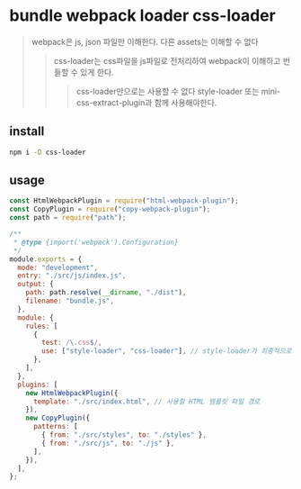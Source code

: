 # bundle webpack loader css-loader

> webpack은 js, json 파일만 이해한다. 다른 assets는 이해할 수 없다
>
> > css-loader는 css파일을 js파일로 전처리하여 webpack이 이해하고 번들할 수 있게 한다.
> >
> > > css-loader만으로는 사용할 수 없다 style-loader 또는 mini-css-extract-plugin과 함께 사용해야한다.

## install

```sh
npm i -D css-loader
```

## usage

```js
const HtmlWebpackPlugin = require("html-webpack-plugin");
const CopyPlugin = require("copy-webpack-plugin");
const path = require("path");

/**
 * @type {import('webpack').Configuration}
 */
module.exports = {
  mode: "development",
  entry: "./src/js/index.js",
  output: {
    path: path.resolve(__dirname, "./dist"),
    filename: "bundle.js",
  },
  module: {
    rules: [
      {
        test: /\.css$/,
        use: ["style-loader", "css-loader"], // style-loader가 최종적으로 css를 html에 삽입한다.
      },
    ],
  },
  plugins: [
    new HtmlWebpackPlugin({
      template: "./src/index.html", // 사용할 HTML 템플릿 파일 경로
    }),
    new CopyPlugin({
      patterns: [
        { from: "./src/styles", to: "./styles" },
        { from: "./src/js", to: "./js" },
      ],
    }),
  ],
};
```
